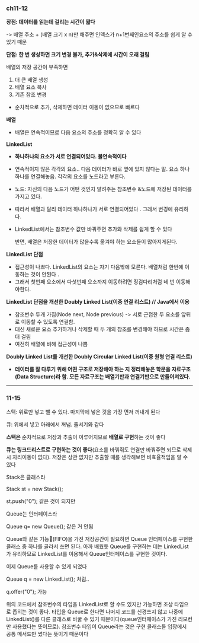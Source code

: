 ### ch11-12

**장점: 데이터를 읽는데 걸리는 시간이 짧다**

-> 배열 주소 + (배열 크기 x n)만 해주면 인덱스가 n+1번째인요소의 주소를 쉽게 알 수 있기 때문

**단점: 한 번 생성하면 크기 변경 불가, 추가&삭제에 시간이 오래 걸림**

배열의 저장 공간이 부족하면 

1. 더 큰 배열 생성
2. 배열 요소 복사
3. 기존 참조 변경

- 순차적으로 추가, 삭제하면 데이터 이동이 없으므로 빠르다 



**배열**

-  배열은 연속적이므로 다음 요소의 주소를 정확히 알 수 있다 

**LinkedList**

- **하나하나의 요소가 서로 연결되어있다. 불연속적이다** 

- 연속적이지 않은 각각의 요소.. 다음 데이터가 바로 옆에 있지 않다는 말. 요소 하나하나를 연결해놓음. 각각의 요소를 노드라고 부른다.

- 노드: 자신의 다음 노드가 어떤 것인지 알려주는 참조변수 &노드에 저장된 데이터를 가지고 있다.

- 따라서 배열과 달리 데이터 하나하나가 서로 연결되어있다 . 그래서 변경에 유리하다.

- LinkedList에서는 참조변수 값만 바꿔주면 추가와 삭제를 쉽게 할 수 있다 

  반면, 배열은 저장한 데이터가 많을수록 옮겨야 하는 요소들이 많아지게된다.

**LinkedList 단점**

- 접근성이 나쁘다. LinkedList의 요소는 자기 다음밖에 모른다. 배열처럼 한번에 이동하는 것이 안된다 . 
- 그래서 첫번째 요소에서 다섯번째 요소까지 이동하려면 징검다리처럼 네 번 이동해야한다. 

**LinkedList 단점을 개선한 Doubly Linked List(이중 연결 리스트) // Java에서 이용**

- 참조변수 두개 가짐(Node next, Node previous) -> 서로 근접한 두 요소를 앞뒤로 이동할 수 있도록 연결함. 
- 대신 새로운 요소 추가하거나 삭제할 때 두 개의 참조를 변경해야 하므로 시간은 좀 더 걸림
- 여전히 배열에 비해 접근성이 나쁨 

**Doubly Linked List를 개선한 Doubly Circular Linked List(이중 원형 연결 리스트)**

- **데이터를 잘 다루기 위해 어떤 구조로 저장해야 하는 지 정리해놓은 학문을 자료구조(Data Structure)라 함. 모든 자료구조는 배열기반과 연결기반으로 만들어져있다.** 

------

### 11-15

스택: 위로만 넣고 뺄 수 있다. 마지막에 넣은 것을 가장 먼저 꺼내게 된다 

큐: 위에서 넣고 아래에서 꺼냄. 줄서기와 같다 

**스택은** 순차적으로 저장과 추출이 이루어지므로 **배열로 구현**하는 것이 좋다

**큐는 링크드리스트로 구현하는 것이 좋다**(요소를 바꿔줘도 연결만 바꿔주면 되므로 삭제시 자리이동이 없다). 저장은 상관 없지만 추출할 때를 생각해보면 비효율적임을 알 수 있다 



Stack은 클래스라 

Stack st = new Stack();

st.push("0"); 같은 것이 되지만 

Queue는 인터페이스라

Queue q= new Queue(); 같은 거 안됨

Queue와 같은 기능(FIFO)을 가진 저장공간이 필요하면 Queue 인터페이스를 구현한 클래스 중 하나를 골라서 쓰면 된다. 아까 배웠듯 Queue를 구현하는 데는 LinkedList가 유리하므로 LinkedList를 이용해서 Queue인터페이스를 구현한 것이다.

이제 Queue를 사용할 수 있게 되었다

Queue q = new LinkedList(); 처럼..

q.offer("0"); 가능 

위의 코드에서 참조변수의 타입을 LinkedList로 할 수도 있지만 가능하면 조상 타입으로 좁히는 것이 좋다. 타입을 Queue로 한다면 나머지 코드를 신경쓰지 않고 나중에 LinkedList()를 다른 클래스로 바꿀 수 있기 때문이다(queue인터페이스가 가진 리모컨만 사용했다는 뜻이므로). 참조변수 타입이 Queue라는 것은 구현 클래스들 입장에서 공통 메서드만 썼다는 뜻이기 때문이다 